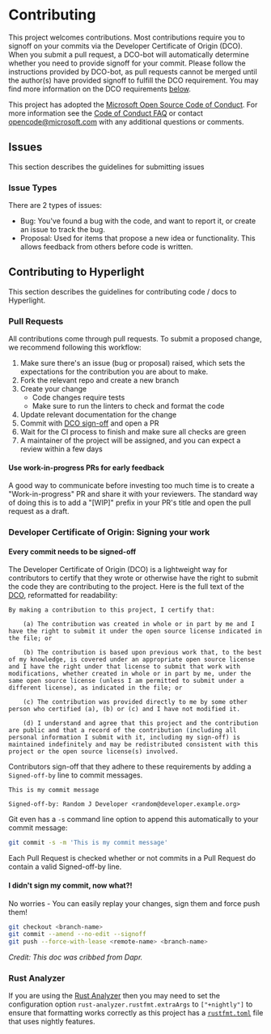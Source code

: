 # Contributing

This project welcomes contributions. Most contributions require you to
signoff on your commits via the Developer Certificate of Origin
(DCO). When you submit a pull request, a DCO-bot will automatically
determine whether you need to provide signoff for your commit. Please
follow the instructions provided by DCO-bot, as pull requests cannot
be merged until the author(s) have provided signoff to fulfill the DCO
requirement.  You may find more information on the DCO requirements
[below](#developer-certificate-of-origin-signing-your-work).

This project has adopted the [Microsoft Open Source Code of Conduct](https://opensource.microsoft.com/codeofconduct/).
For more information see the [Code of Conduct FAQ](https://opensource.microsoft.com/codeofconduct/faq/)
or contact [opencode@microsoft.com](mailto:opencode@microsoft.com) with any additional questions or comments.

## Issues

This section describes the guidelines for submitting issues

### Issue Types

There are 2 types of issues:

- Bug: You've found a bug with the code, and want to report it, or create an issue to track the bug.
- Proposal: Used for items that propose a new idea or functionality. This allows feedback from others before code is written.

## Contributing to Hyperlight

This section describes the guidelines for contributing code / docs to Hyperlight.

### Pull Requests

All contributions come through pull requests. To submit a proposed change, we recommend following this workflow:

1. Make sure there's an issue (bug or proposal) raised, which sets the expectations for the contribution you are about to make.
2. Fork the relevant repo and create a new branch
3. Create your change
    - Code changes require tests
    - Make sure to run the linters to check and format the code
4. Update relevant documentation for the change
5. Commit with [DCO sign-off](#developer-certificate-of-origin-signing-your-work) and open a PR
6. Wait for the CI process to finish and make sure all checks are green
7. A maintainer of the project will be assigned, and you can expect a review within a few days

#### Use work-in-progress PRs for early feedback

A good way to communicate before investing too much time is to create a "Work-in-progress" PR and share it with your reviewers. The standard way of doing this is to add a "[WIP]" prefix in your PR's title and open the pull request as a draft.

### Developer Certificate of Origin: Signing your work

#### Every commit needs to be signed-off

The Developer Certificate of Origin (DCO) is a lightweight way for contributors to certify that they wrote or otherwise have the right to submit the code they are contributing to the project. Here is the full text of the [DCO](https://developercertificate.org/), reformatted for readability:
```
By making a contribution to this project, I certify that:

    (a) The contribution was created in whole or in part by me and I have the right to submit it under the open source license indicated in the file; or

    (b) The contribution is based upon previous work that, to the best of my knowledge, is covered under an appropriate open source license and I have the right under that license to submit that work with modifications, whether created in whole or in part by me, under the same open source license (unless I am permitted to submit under a different license), as indicated in the file; or

    (c) The contribution was provided directly to me by some other person who certified (a), (b) or (c) and I have not modified it.

    (d) I understand and agree that this project and the contribution are public and that a record of the contribution (including all personal information I submit with it, including my sign-off) is maintained indefinitely and may be redistributed consistent with this project or the open source license(s) involved.
```

Contributors sign-off that they adhere to these requirements by adding a `Signed-off-by` line to commit messages.

```text
This is my commit message

Signed-off-by: Random J Developer <random@developer.example.org>
```

Git even has a `-s` command line option to append this automatically to your commit message:

```sh
git commit -s -m 'This is my commit message'
```

Each Pull Request is checked  whether or not commits in a Pull Request do contain a valid Signed-off-by line.

#### I didn't sign my commit, now what?!

No worries - You can easily replay your changes, sign them and force push them!

```sh
git checkout <branch-name>
git commit --amend --no-edit --signoff
git push --force-with-lease <remote-name> <branch-name>
```

*Credit: This doc was cribbed from Dapr.*

### Rust Analyzer

If you are using the [Rust Analyzer](https://rust-analyzer.github.io/manual.html) then you may need to set the configuration option `rust-analyzer.rustfmt.extraArgs` to `["+nightly"]` to ensure that formatting works correctly as this project has a [`rustfmt.toml`](./rustfmt.toml) file that uses nightly features.
